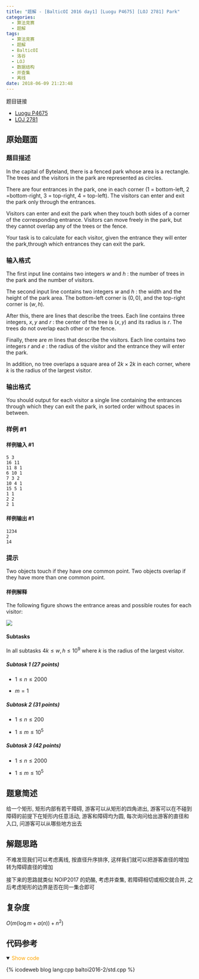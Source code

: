 ```yaml
---
title: "题解 - [BalticOI 2016 day1] [Luogu P4675] [LOJ 2781] Park"
categories:
  - 算法竞赛
  - 题解
tags:
  - 算法竞赛
  - 题解
  - BalticOI
  - 洛谷
  - LOJ
  - 数据结构
  - 并查集
  - 离线
date: 2018-06-09 21:23:48
---
```


题目链接

- [Luogu P4675](https://www.luogu.com.cn/problem/P4675)
- [LOJ 2781](https://loj.ac/p/2781)

<!-- more -->

## 原始题面

### 题目描述

In the capital of Byteland, there is a fenced park whose area is a rectangle. The trees and the visitors in the park are represented as circles.

There are four entrances in the park, one in each corner (1 = bottom-left, 2 =bottom-right, 3 = top-right, 4 = top-left). The visitors can enter and exit the park only through the entrances.

Visitors can enter and exit the park when they touch both sides of a corner of the corresponding entrance. Visitors can move freely in the park, but they cannot overlap any of the trees or the fence.

Your task is to calculate for each visitor, given the entrance they will enter the park,through which entrances they can exit the park.

### 输入格式

The first input line contains two integers $w$ and $h$ : the number of trees in the park and the number of visitors.

The second input line contains two integers $w$ and $h$ : the width and the height of the park area. The bottom-left corner is $(0,0)$, and the top-right corner is $(w,h)$.

After this, there are lines that describe the trees. Each line contains three integers, $x,y$ and $r$ : the center of the tree is $(x,y)$ and its radius is $r$. The trees do not overlap each other or the fence.

Finally, there are $m$ lines that describe the visitors. Each line contains two integers $r$ and $e$ : the radius of the visitor and the entrance they will enter the park.

In addition, no tree overlaps a square area of $2k\times2k$ in each corner, where $k$ is the radius of the largest visitor.

### 输出格式

You should output for each visitor a single line containing the entrances through which they can exit the park, in sorted order without spaces in between.

### 样例 #1

#### 样例输入 #1

```input1
5 3
16 11
11 8 1
6 10 1
7 3 2
10 4 1
15 5 1
1 1
2 2
2 1
```

#### 样例输出 #1

```output1
1234
2
14
```

### 提示

Two objects touch if they have one common point. Two objects overlap if they have more than one common point.

#### 样例解释

The following figure shows the entrance areas and possible routes for each visitor:

![](1.webp)

#### Subtasks

In all subtasks $4k\leq w,h\leq10^9$ where $k$ is the radius of the largest visitor.

##### Subtask 1 (27 points)

- $1\leq n\leq2000$

- $m=1$

##### Subtask 2 (31 points)

- $1\leq n\leq200$

- $1\leq m\leq10^5$

##### Subtask 3 (42 points)

- $1\leq n\leq2000$

- $1\leq m\leq10^5$

## 题意简述

给一个矩形, 矩形内部有若干障碍, 游客可以从矩形的四角进出, 游客可以在不碰到障碍的前提下在矩形内任意活动, 游客和障碍均为圆, 每次询问给出游客的直径和入口, 问游客可以从哪些地方出去

## 解题思路

不难发现我们可以考虑离线, 按直径升序排序, 这样我们就可以把游客直径的增加转为障碍直径的增加

接下来的思路就类似 NOIP2017 的奶酪, 考虑并查集, 若障碍相切或相交就合并, 之后考虑矩形的边界是否在同一集合即可

## 复杂度

$O(m(\log m+\alpha(n))+n^2)$

## 代码参考

<details open>
<summary><font color='orange'>Show code</font></summary>

{% icodeweb blog lang:cpp baltoi2016-2/std.cpp %}

</details>
